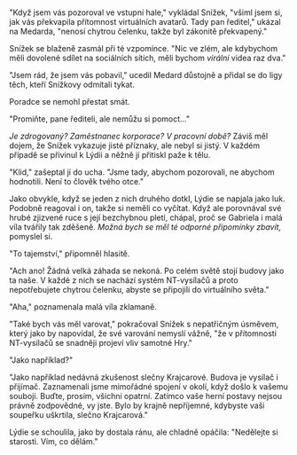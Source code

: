 #

"Když jsem vás pozoroval ve vstupní hale," vykládal Snížek, "všiml jsem si, jak vás překvapila přítomnost virtuálních avatarů. Tady pan ředitel," ukázal na Medarda, "nenosí chytrou čelenku, takže byl zákonitě překvapený."

Snížek se blaženě zasmál při té vzpomínce. "Nic ve zlém, ale kdybychom měli dovolené sdílet na sociálních sítích, měli bychom *virální* videa raz dva."

"Jsem rád, že jsem vás pobavil," ucedil Medard důstojně a přidal se do ligy těch, kteří Snížkovy odmítali tykat.

Poradce se nemohl přestat smát.

"Promiňte, pane řediteli, ale nemůžu si pomoct..."

*Je zdrogovaný? Zaměstnanec korporace? V pracovní době?* Záviš měl dojem, že Snížek vykazuje jisté příznaky, ale nebyl si jistý. V každém případě se přivinul k Lýdii a něžně jí přitiskl paže k tělu. 

"Klid," zašeptal jí do ucha. "Jsme tady, abychom pozorovali, ne abychom hodnotili. Není to člověk tvého otce."

Jako obvykle, když se jeden z nich druhého dotkl, Lýdie se napjala jako luk. Podobně reagoval i on, takže si neměli co vyčítat. Když ale porovnával své hrubé zjizvené ruce s její bezchybnou pletí, chápal, proč se Gabriela i malá víla tvářily tak zděšeně. *Možná bych se měl té odporné připomínky zbavit,* pomyslel si.

"To tajemství," připomněl hlasitě.

"Ach ano! Žádná velká záhada se nekoná. Po celém světě stojí budovy jako ta naše. V každé z nich se nachází systém NT-vysílačů a proto nepotřebujete chytrou čelenku, abyste se připojili do virtuálního světa."

"Aha," poznamenala malá víla zklamaně.

"Také bych vás měl varovat," pokračoval Snížek s nepatřičným úsměvem, který jako by napovídal, že své varování nemyslí vážně, "že v přítomnosti NT-vysílačů se snadněji projeví vliv samotné Hry."

"Jako například?"

"Jako například nedávná zkušenost slečny Krajcarové. Budova je vysílač i přijímač. Zaznamenali jsme mimořádné spojení v okolí, když došlo k vašemu souboji. Buďte, prosím, všichni opatrní. Zatímco vaše herní postavy nejsou právně zodpovědné, vy jste. Bylo by krajně nepříjemné, kdybyste vaši soupeřku uškrtila, slečno Krajcarová."

Lýdie se schoulila, jako by dostala ránu, ale chladně opáčila: "Nedělejte si starosti. Vím, co dělám." 